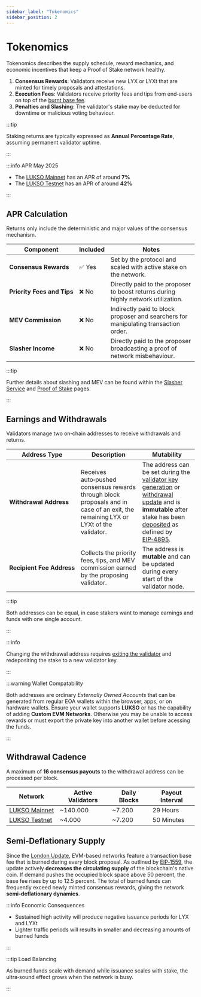 ```yaml
---
sidebar_label: "Tokenomics"
sidebar_position: 2
---
```


# Tokenomics

Tokenomics describes the supply schedule, reward mechanics, and economic incentives that keep a Proof of Stake network healthy.

1. **Consensus Rewards**: Validators receive new LYX or LYXt that are minted for timely proposals and attestations.
2. **Execution Fees**: Validators receive priority fees and tips from end‑users on top of the [burnt base fee](/docs/theory/blockchain-knowledge/proof-of-stake.md#gas-and-fees).
3. **Penalties and Slashing**: The validator's stake may be deducted for downtime or malicious voting behaviour.

:::tip

Staking returns are typically expressed as **Annual Percentage Rate**, assuming permanent validator uptime.

:::

:::info APR May 2025

- The [LUKSO Mainnet](https://deposit.mainnet.lukso.network) has an APR of around **7%**
- The [LUKSO Testnet](https://deposit.testnet.lukso.network) has an APR of around **42%**

:::

## APR Calculation

Returns only include the deterministic and major values of the consensus mechanism.

| Component                                 | Included | Notes                                                                               |
| ----------------------------------------- | -------- | ----------------------------------------------------------------------------------- |
| <nobr> **Consensus Rewards** </nobr>      | ✅ Yes   | Set by the protocol and scaled with active stake on the network.                    |
| <nobr> **Priority Fees and Tips** </nobr> | ❌ No    | Directly paid to the proposer to boost returns during highly network utilization.   |
| <nobr> **MEV Commission** </nobr>         | ❌ No    | Indirectly paid to block proposer and searchers for manipulating transaction order. |
| <nobr> **Slasher Income** </nobr>         | ❌ No    | Directly paid to the proposer broadcasting a proof of network misbehaviour.         |

:::tip

Further details about slashing and MEV can be found within the [Slasher Service](/docs/theory/node-operation/slasher-service.md) and [Proof of Stake](/docs/theory/blockchain-knowledge/proof-of-stake.md) pages.

:::

## Earnings and Withdrawals

Validators manage two on‑chain addresses to receive withdrawals and returns.

| Address Type                             | Description                                                                                                                        | Mutability                                                                                                                                                                                                                                                                                                                                                              |
| ---------------------------------------- | ---------------------------------------------------------------------------------------------------------------------------------- | ----------------------------------------------------------------------------------------------------------------------------------------------------------------------------------------------------------------------------------------------------------------------------------------------------------------------------------------------------------------------- |
| <nobr> **Withdrawal Address** </nobr>    | Receives auto‑pushed consensus rewards through block proposals and in case of an exit, the remaining LYX or LYXt of the validator. | The address can be set during the [validator key generation](/docs/guides/validator-setup/cli-key-generation.md) or [withdrawal update](/docs/guides/withdrawals/adding-withdrawals.md) and is **immutable** after stake has been [deposited](/docs/guides/validator-setup/launchpad-walkthrough.md) as defined by [EIP‑4895](https://eips.ethereum.org/EIPS/eip-4895). |
| <nobr> **Recipient Fee Address** </nobr> | Collects the priority fees, tips, and MEV commission earned by the proposing validator.                                            | The address is **mutable** and can be updated during every start of the validator node.                                                                                                                                                                                                                                                                                 |

:::tip

Both addresses can be equal, in case stakers want to manage earnings and funds with one single account.

:::

:::info

Changing the withdrawal address requires [exiting the validator](/docs/guides/withdrawals/exit-validators.md) and redepositing the stake to a new validator key.

:::

:::warning Wallet Compatability

Both addresses are ordinary _Externally Owned Accounts_ that can be generated from regular EOA wallets within the browser, apps, or on hardware wallets. Ensure your wallet supports **LUKSO** or has the capability of adding **Custom EVM Networks**. Otherwise you may be unable to access rewards or must export the private key into another wallet before acessing the funds.

:::

## Withdrawal Cadence

A maximum of **16 consensus payouts** to the withdrawal address can be processed per block.

| Network                                                            | Active Validators | Daily Blocks | Payout Interval |
| ------------------------------------------------------------------ | ----------------- | ------------ | --------------- |
| [LUKSO Mainnet](https://explorer.consensus.mainnet.lukso.network/) | ~140.000          | ~7.200       |  29 Hours       |
| [LUKSO Testnet](https://explorer.consensus.testnet.lukso.network/) | ~4.000            | ~7.200       |  50 Minutes     |

## Semi‑Deflationary Supply

Since the [London Update](https://ethereum.org/en/history/#london), EVM-based networks feature a transaction base fee that is burned during every block proposal. As outlined by [EIP‑1559](https://eips.ethereum.org/EIPS/eip-1559), the update actively **decreases the circulating supply** of the blockchain's native coin. If demand pushes the occupied block space above 50 percent, the base fee rises by up to 12.5 percent. The total of burned funds can frequently exceed newly minted consensus rewards, giving the network **semi‑deflationary dynamics**.

:::info Economic Consequences

- Sustained high activity will produce negative issuance periods for LYX and LYXt
- Lighter traffic periods will results in smaller and decreasing amounts of burned funds

:::

:::tip Load Balancing

As burned funds scale with demand while issuance scales with stake, the ultra‑sound effect grows when the network is busy.

:::
